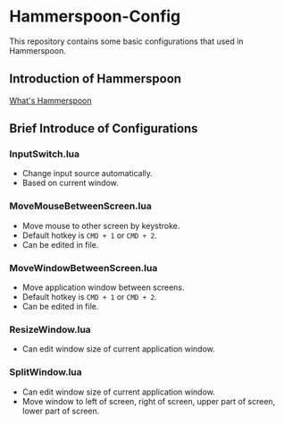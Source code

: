 # Hammerspoon-Config

This repository contains some basic configurations that used in Hammerspoon.


## Introduction of Hammerspoon

[What's Hammerspoon](https://www.hammerspoon.org)

## Brief Introduce of Configurations

### InputSwitch.lua

- Change input source automatically.
- Based on current window.

### MoveMouseBetweenScreen.lua

- Move mouse to other screen by keystroke.
- Default hotkey is `CMD + 1` or `CMD + 2`.
- Can be edited in file.

### MoveWindowBetweenScreen.lua

- Move application window between screens.
- Default hotkey is `CMD + 1` or `CMD + 2`.
- Can be edited in file.

### ResizeWindow.lua

- Can edit window size of current application window.

### SplitWindow.lua

- Can edit window size of current application window.
- Move window to left of screen, right of screen, upper part of screen, lower part of screen.
